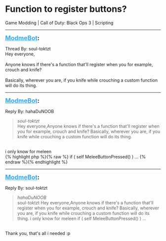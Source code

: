 # Function to register buttons?
Game Modding | Call of Duty: Black Ops 3 | Scripting

---
<strong style="font-size: 1.4em;"><span style="text-decoration: underline;text-decoration-color: #34a7f9;"><span style="color:#34a7f9;">ModmeBot</span></span>:</strong>

<p>Thread By: soul-toktzt<br />Hey everyone,<br /><br />Anyone knows if there&#39;s a function that&#39;ll register when you for example, crouch and knife?<br /> <br />Basically, wherever you are, if you knife while crouching a custom function will do its thing.</p>

---
<strong style="font-size: 1.4em;"><span style="text-decoration: underline;text-decoration-color: #34a7f9;"><span style="color:#34a7f9;">ModmeBot</span></span>:</strong>

<p>Reply By: hahaDuNOOB<br /><blockquote><em>soul-toktzt</em><br />Hey everyone,Anyone knows if there&#39;s a function that&#39;ll register when you for example, crouch and knife?   Basically, wherever you are, if you knife while crouching a custom function will do its thing.</blockquote><br /> i only know for meleen <br />{% highlight php %}{% raw %}
if ( self MeleeButtonPressed() ) ...
{% endraw %}{% endhighlight %}
</p>

---
<strong style="font-size: 1.4em;"><span style="text-decoration: underline;text-decoration-color: #34a7f9;"><span style="color:#34a7f9;">ModmeBot</span></span>:</strong>

<p>Reply By: soul-toktzt<br /><blockquote><em>hahaDuNOOB</em><br />soul-toktzt Hey everyone,Anyone knows if there&#39;s a function that&#39;ll register when you for example, crouch and knife?   Basically, wherever you are, if you knife while crouching a custom function will do its thing.  i only know for meleen  if ( self MeleeButtonPressed() ) ...</blockquote><br /> Thank you, that&#39;s all i needed :p</p>
